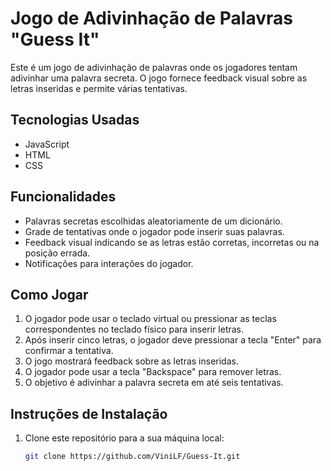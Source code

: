 # Jogo de Adivinhação de Palavras "Guess It"

Este é um jogo de adivinhação de palavras onde os jogadores tentam adivinhar uma palavra secreta. O jogo fornece feedback visual sobre as letras inseridas e permite várias tentativas.

## Tecnologias Usadas

- JavaScript
- HTML
- CSS

## Funcionalidades

- Palavras secretas escolhidas aleatoriamente de um dicionário.
- Grade de tentativas onde o jogador pode inserir suas palavras.
- Feedback visual indicando se as letras estão corretas, incorretas ou na posição errada.
- Notificações para interações do jogador.

## Como Jogar

1. O jogador pode usar o teclado virtual ou pressionar as teclas correspondentes no teclado físico para inserir letras.
2. Após inserir cinco letras, o jogador deve pressionar a tecla "Enter" para confirmar a tentativa.
3. O jogo mostrará feedback sobre as letras inseridas.
4. O jogador pode usar a tecla "Backspace" para remover letras.
5. O objetivo é adivinhar a palavra secreta em até seis tentativas.

## Instruções de Instalação

1. Clone este repositório para a sua máquina local:
   ```bash
   git clone https://github.com/ViniLF/Guess-It.git
